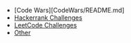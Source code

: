 - [Code Wars][CodeWars/README.md]
- [Hackerrank Challenges](Hackerrank/README.md)
- [LeetCode Challenges](LeetCode/README.md)
- [Other](Other/README.md)
